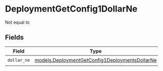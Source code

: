 # DeploymentGetConfig1DollarNe

Not equal to


## Fields

| Field                                                                                                  | Type                                                                                                   | Required                                                                                               | Description                                                                                            |
| ------------------------------------------------------------------------------------------------------ | ------------------------------------------------------------------------------------------------------ | ------------------------------------------------------------------------------------------------------ | ------------------------------------------------------------------------------------------------------ |
| `dollar_ne`                                                                                            | [models.DeploymentGetConfig1DeploymentsDollarNe](../models/deploymentgetconfig1deploymentsdollarne.md) | :heavy_check_mark:                                                                                     | N/A                                                                                                    |